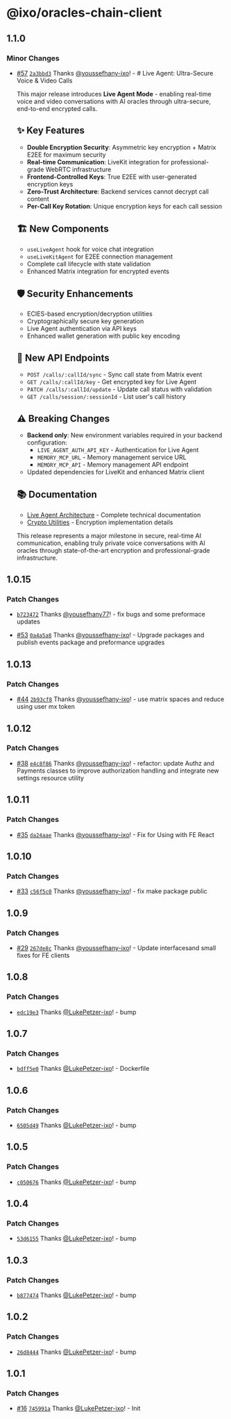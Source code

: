 # @ixo/oracles-chain-client

## 1.1.0

### Minor Changes

- [#57](https://github.com/ixoworld/ixo-oracles-boilerplate/pull/57) [`2a3bbd3`](https://github.com/ixoworld/ixo-oracles-boilerplate/commit/2a3bbd3267e1ce9a413eba4a30757e92ee8fa87b) Thanks [@youssefhany-ixo](https://github.com/youssefhany-ixo)! - # Live Agent: Ultra-Secure Voice & Video Calls

  This major release introduces **Live Agent Mode** - enabling real-time voice and video conversations with AI oracles through ultra-secure, end-to-end encrypted calls.

  ## ✨ Key Features

  - **Double Encryption Security**: Asymmetric key encryption + Matrix E2EE for maximum security
  - **Real-time Communication**: LiveKit integration for professional-grade WebRTC infrastructure
  - **Frontend-Controlled Keys**: True E2EE with user-generated encryption keys
  - **Zero-Trust Architecture**: Backend services cannot decrypt call content
  - **Per-Call Key Rotation**: Unique encryption keys for each call session

  ## 🏗️ New Components

  - `useLiveAgent` hook for voice chat integration
  - `useLiveKitAgent` for E2EE connection management
  - Complete call lifecycle with state validation
  - Enhanced Matrix integration for encrypted events

  ## 🛡️ Security Enhancements

  - ECIES-based encryption/decryption utilities
  - Cryptographically secure key generation
  - Live Agent authentication via API keys
  - Enhanced wallet generation with public key encoding

  ## 📡 New API Endpoints

  - `POST /calls/:callId/sync` - Sync call state from Matrix event
  - `GET /calls/:callId/key` - Get encrypted key for Live Agent
  - `PATCH /calls/:callId/update` - Update call status with validation
  - `GET /calls/session/:sessionId` - List user's call history

  ## ⚠️ Breaking Changes

  - **Backend only**: New environment variables required in your backend configuration:
    - `LIVE_AGENT_AUTH_API_KEY` - Authentication for Live Agent
    - `MEMORY_MCP_URL` - Memory management service URL
    - `MEMORY_MCP_API` - Memory management API endpoint
  - Updated dependencies for LiveKit and enhanced Matrix client

  ## 📚 Documentation

  - [Live Agent Architecture](./docs/architecture/calls.md) - Complete technical documentation
  - [Crypto Utilities](./packages/oracles-chain-client/docs/crypto.md) - Encryption implementation details

  This release represents a major milestone in secure, real-time AI communication, enabling truly private voice conversations with AI oracles through state-of-the-art encryption and professional-grade infrastructure.

## 1.0.15

### Patch Changes

- [`b723472`](https://github.com/ixoworld/ixo-oracles-boilerplate/commit/b72347286054e037436a8be3da3cf840f75223ca) Thanks [@yousefhany77](https://github.com/yousefhany77)! - fix bugs and some preformace updates

- [#53](https://github.com/ixoworld/ixo-oracles-boilerplate/pull/53) [`0a4a5a8`](https://github.com/ixoworld/ixo-oracles-boilerplate/commit/0a4a5a84194acb851e3824e0b74eea54f60c8257) Thanks [@youssefhany-ixo](https://github.com/youssefhany-ixo)! - Upgrade packages and publish events package and preformance upgrades

## 1.0.13

### Patch Changes

- [#44](https://github.com/ixoworld/ixo-oracles-boilerplate/pull/44) [`2b93cf8`](https://github.com/ixoworld/ixo-oracles-boilerplate/commit/2b93cf8ef3839c36f03249b9392606211a22a0db) Thanks [@youssefhany-ixo](https://github.com/youssefhany-ixo)! - use matrix spaces and reduce using user mx token

## 1.0.12

### Patch Changes

- [#38](https://github.com/ixoworld/ixo-oracles-boilerplate/pull/38) [`e4c8f86`](https://github.com/ixoworld/ixo-oracles-boilerplate/commit/e4c8f866f6a51716e0c2074c9fe54d76beb4e92f) Thanks [@youssefhany-ixo](https://github.com/youssefhany-ixo)! - refactor: update Authz and Payments classes to improve authorization handling and integrate new settings resource utility

## 1.0.11

### Patch Changes

- [#35](https://github.com/ixoworld/ixo-oracles-boilerplate/pull/35) [`da24aae`](https://github.com/ixoworld/ixo-oracles-boilerplate/commit/da24aae97260c4fa186d3a2cc8f797c731d9cb98) Thanks [@youssefhany-ixo](https://github.com/youssefhany-ixo)! - Fix for Using with FE React

## 1.0.10

### Patch Changes

- [#33](https://github.com/ixoworld/ixo-oracles-boilerplate/pull/33) [`c56f5c0`](https://github.com/ixoworld/ixo-oracles-boilerplate/commit/c56f5c0aff5867e300a7008c480bd76abd68557e) Thanks [@youssefhany-ixo](https://github.com/youssefhany-ixo)! - fix make package public

## 1.0.9

### Patch Changes

- [#29](https://github.com/ixoworld/ixo-oracles-boilerplate/pull/29) [`267de8c`](https://github.com/ixoworld/ixo-oracles-boilerplate/commit/267de8c8065387f69ae882920e101331fb93d2dd) Thanks [@youssefhany-ixo](https://github.com/youssefhany-ixo)! - Update interfacesand small fixes for FE clients

## 1.0.8

### Patch Changes

- [`edc19e3`](https://github.com/ixoworld/ixo-oracles-boilerplate/commit/edc19e39da21347af70f71432b297a6bfb135435) Thanks [@LukePetzer-ixo](https://github.com/LukePetzer-ixo)! - bump

## 1.0.7

### Patch Changes

- [`bdff5e0`](https://github.com/ixoworld/ixo-oracles-boilerplate/commit/bdff5e0fdee1b52bbdd84f6c68d6cd6679b9c05d) Thanks [@LukePetzer-ixo](https://github.com/LukePetzer-ixo)! - Dockerfile

## 1.0.6

### Patch Changes

- [`6505d49`](https://github.com/ixoworld/ixo-oracles-boilerplate/commit/6505d4907e0a0f27656a72e5f334cfeba08a22b9) Thanks [@LukePetzer-ixo](https://github.com/LukePetzer-ixo)! - bump

## 1.0.5

### Patch Changes

- [`c050676`](https://github.com/ixoworld/ixo-oracles-boilerplate/commit/c050676976a8f2bf90d9ecc55be115614639c253) Thanks [@LukePetzer-ixo](https://github.com/LukePetzer-ixo)! - bump

## 1.0.4

### Patch Changes

- [`53d6155`](https://github.com/ixoworld/ixo-oracles-boilerplate/commit/53d61558d5054d74288b38d4af47a60d15a066a6) Thanks [@LukePetzer-ixo](https://github.com/LukePetzer-ixo)! - bump

## 1.0.3

### Patch Changes

- [`b877474`](https://github.com/ixoworld/ixo-oracles-boilerplate/commit/b877474ee6d45e211212df15fbea337b338b8850) Thanks [@LukePetzer-ixo](https://github.com/LukePetzer-ixo)! - bump

## 1.0.2

### Patch Changes

- [`26d8444`](https://github.com/ixoworld/ixo-oracles-boilerplate/commit/26d84448ac92b038df0330758f978d6be352b115) Thanks [@LukePetzer-ixo](https://github.com/LukePetzer-ixo)! - bump

## 1.0.1

### Patch Changes

- [#16](https://github.com/ixoworld/ixo-oracles-boilerplate/pull/16) [`745991a`](https://github.com/ixoworld/ixo-oracles-boilerplate/commit/745991a3fc7fb9ac640dc6fd2aad5a17781df9b7) Thanks [@LukePetzer-ixo](https://github.com/LukePetzer-ixo)! - Init
